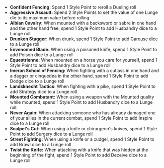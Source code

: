   - **Confident Fencing:** Spend 1 Style Point to reroll a Dueling roll
  - **Aggressive Assault:** Spend 2 Style Points to set the value of one Lunge die to its maximum value before rolling
  - **Albian Cavalry:** When mounted with a backsword or sabre in one hand and the other hand free, spend 1 Style Point to add Husbandry dice to a Lunge roll
  - **Drunken Stagger:** When drunk, spend 1 Style Point to add Carouse dice to a Lunge roll
  - **Envenomed Blade:** When using a poisoned knife, spend 1 Style Point to add Poison dice to a Lunge roll
  - **Equestrienne:** When mounted on a horse you care for yourself, spend 1 Style Point to add Husbandry dice to a Lunge roll
  - **Imeran School of Fencing:** When fighting with a cutlass in one hand and a dagger or cinquedea in the other hand, spend 1 Style Point to add Dodge dice to a Lunge roll
  - **Landsknecht Tactics:** When fighting with a pike, spend 1 Style Point to add Strategy dice to a Lunge roll
  - **Mounted Combatant:** When using a weapon with the Mounted quality while mounted, spend 1 Style Point to add Husbandry dice to a Lunge roll
  - **Never Again:** When attacking someone who has already damaged one of your allies in the current combat, spend 1 Style Point to add Inspire dice to a Lunge roll
  - **Scalpel's Cut:** When using a knife or chirurgeon's knives, spend 1 Style Point to add Surgery dice to a Lunge roll
  - **Street Fighting:** When using a knife or a cudgel, spend 1 Style Point to add Brawl dice to a Lunge roll
  - **Twist the Knife:** When attacking with a knife that was hidden at the beginning of the fight, spend 1 Style Point to add Deceive dice to a Lunge roll
